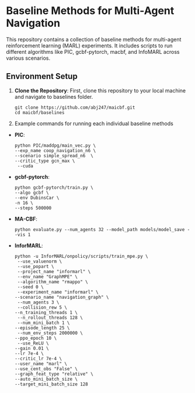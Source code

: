 # Baseline Methods for Multi-Agent Navigation

This repository contains a collection of baseline methods for multi-agent reinforcement learning (MARL) experiments. It includes scripts to run different algorithms like PIC, gcbf-pytorch, macbf, and InfoMARL across various scenarios.

## Environment Setup

1. **Clone the Repository**: First, clone this repository to your local machine and navigate to baselines folder.
    ```
    git clone https://github.com/abj247/maicbf.git
    cd maicbf/baselines
    ```


4. Example commands for running each  individual baseline methods

- **PIC**: 
    ```
    python PIC/maddpg/main_vec.py \
    --exp_name coop_navigation_n6 \
    --scenario simple_spread_n6  \
    --critic_type gcn_max \
     --cuda
    
    ```
- **gcbf-pytorch**: 
    ```
    python gcbf-pytorch/train.py \
    --algo gcbf \
    --env DubinsCar \
    -n 16 \
    --steps 500000
    
    ```
  
- **MA-CBF**: 
    ```
    python evaluate.py --num_agents 32 --model_path models/model_save --vis 1
    
    ```
- **InforMARL**: 
    ```
    python -u InforMARL/onpolicy/scripts/train_mpe.py \
     --use_valuenorm \
     --use_popart \
     --project_name "informarl" \
     --env_name "GraphMPE" \
     --algorithm_name "rmappo" \
     --seed 0 \
     --experiment_name "informarl" \
    --scenario_name "navigation_graph" \
     --num_agents 3 \
     --collision_rew 5 \
    --n_training_threads 1 \
     --n_rollout_threads 128 \
     --num_mini_batch 1 \
    --episode_length 25 \
     --num_env_steps 2000000 \
    --ppo_epoch 10 \
     --use_ReLU \
    --gain 0.01 \
    --lr 7e-4 \
    --critic_lr 7e-4 \
    --user_name "marl" \
    --use_cent_obs "False" \
    --graph_feat_type "relative" \
    --auto_mini_batch_size \
    --target_mini_batch_size 128
    
    ```



